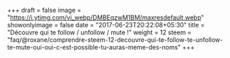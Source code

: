+++
draft = false
image = "https://i.ytimg.com/vi_webp/DMBEqzwM1BM/maxresdefault.webp"
showonlyimage = false
date = "2017-06-23T20:22:08+05:30"
title = "Découvre qui te follow / unfollow / mute !"
weight = 12
steem = "faq/@roxane/comprendre-steem-12-decouvre-qui-te-follow-te-unfollow-te-mute-oui-oui-c-est-possible-tu-auras-meme-des-noms"
+++

<!--more-->
